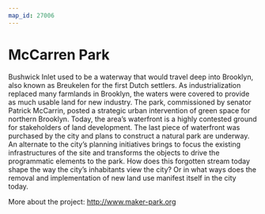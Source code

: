 ```yaml
---
map_id: 27006
---
```

# McCarren Park

Bushwick Inlet used to be a waterway that would travel deep into Brooklyn, also known as Breukelen for the first Dutch settlers. As industrialization replaced many farmlands in Brooklyn, the waters were covered to provide as much usable land for new industry. The park, commissioned by senator Patrick McCarrin, posted a strategic urban intervention of green space for northern Brooklyn. Today, the area’s waterfront is a highly contested ground for stakeholders of land development. The last piece of waterfront was purchased by the city and plans to construct a natural park are underway. An alternate to the city’s planning initiatives brings to focus the existing infrastructures of the site and transforms the objects to drive the programmatic elements to the park. How does this forgotten stream today shape the way the city’s inhabitants view the city? Or in what ways does the removal and implementation of new land use manifest itself in the city today.

More about the project: http://www.maker-park.org
